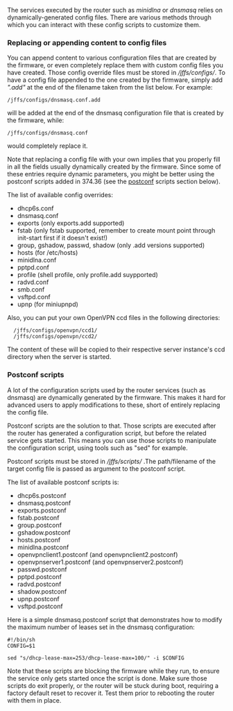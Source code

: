The services executed by the router such as _minidlna_ or _dnsmasq_ relies on dynamically-generated config files.  There are various methods through which you can interact with these config scripts to customize 
them.

### Replacing or appending content to config files ###
You can append content to various configuration files that are created by the firmware, or even completely replace them with custom config files you have created.  Those config override files must be stored in _/jffs/configs/_.  To have a config file appended to the one created by the firmware, simply add _".add"_ at the end of the filename taken from the list below.  For example:
```
/jffs/configs/dnsmasq.conf.add
```
will be added at the end of the dnsmasq configuration file that is created by the firmware, while:
```
/jffs/configs/dnsmasq.conf
```
would completely replace it.

Note that replacing a config file with your own implies that you properly fill in all the fields usually dynamically created by the firmware.  Since some of these entries require dynamic parameters, you might be better using the postconf scripts added in 374.36 (see the [postconf](#postconf-scripts) scripts section below).

The list of available config overrides:

 * dhcp6s.conf
 * dnsmasq.conf
 * exports (only exports.add supported)
 * fstab (only fstab supported, remember to create mount point through init-start first if it doesn't exist!)
 * group, gshadow, passwd, shadow (only .add versions supported)
 * hosts (for /etc/hosts)
 * minidlna.conf
 * pptpd.conf
 * profile (shell profile, only profile.add suypported)
 * radvd.conf
 * smb.conf
 * vsftpd.conf
 * upnp (for miniupnpd)

Also, you can put your own OpenVPN ccd files in the following directories:

```
  /jffs/configs/openvpn/ccd1/
  /jffs/configs/openvpn/ccd2/
```

The content of these will be copied to their respective server instance's ccd directory when the server is started.


### <a name="postconf-scripts"/>Postconf scripts ###
A lot of the configuration scripts used by the router services (such as dnsmasq) are dynamically generated by the firmware.  This makes it hard for advanced users to apply modifications to these, short of entirely replacing the config file.

Postconf scripts are the solution to that.  Those scripts are executed after the router has generated a configuration script, but before the related service gets started.  This means you can use those scripts to manipulate the configuration script, using tools such as "sed" for example.

Postconf scripts must be stored in _/jffs/scripts/_ .The path/filename of the target config file is passed as argument to the postconf script.

The list of available postconf scripts is:

 * dhcp6s.postconf
 * dnsmasq.postconf
 * exports.postconf
 * fstab.postconf
 * group.postconf
 * gshadow.postconf
 * hosts.postconf
 * minidlna.postconf
 * openvpnclient1.postconf (and openvpnclient2.postconf)
 * openvpnserver1.postconf (and openvpnserver2.postconf)
 * passwd.postconf
 * pptpd.postconf
 * radvd.postconf
 * shadow.postconf
 * upnp.postconf
 * vsftpd.postconf

Here is a simple dnsmasq.postconf script that demonstrates how to modify the maximum number of leases set in the dnsmasq configuration:

```
#!/bin/sh
CONFIG=$1

sed "s/dhcp-lease-max=253/dhcp-lease-max=100/" -i $CONFIG
```

Note that these scripts are blocking the firmware while they run, to ensure the service only gets started once the script is done.  Make sure those scripts do exit properly, or the router will be stuck during boot, requiring a factory default reset to recover it.  Test them prior to rebooting the router with them in place.